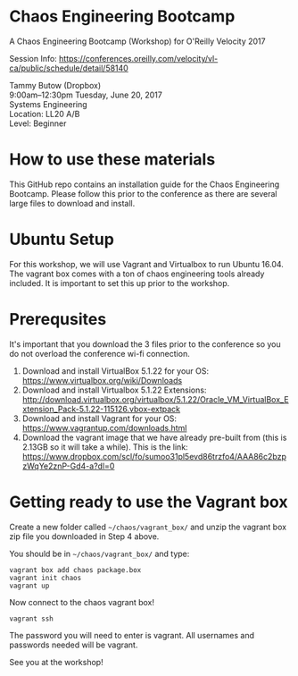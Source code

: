 # Chaos Engineering Bootcamp
A Chaos Engineering Bootcamp (Workshop) for O'Reilly Velocity 2017

Session Info: https://conferences.oreilly.com/velocity/vl-ca/public/schedule/detail/58140

Tammy Butow (Dropbox)</br>
9:00am–12:30pm Tuesday, June 20, 2017 </br>
Systems Engineering </br>
Location: LL20 A/B </br>
Level: Beginner </br>

# How to use these materials
This GitHub repo contains an installation guide for the Chaos Engineering Bootcamp. Please follow this prior to the conference as there are several large files to download and install. 

# Ubuntu Setup
For this workshop, we will use Vagrant and Virtualbox to run Ubuntu 16.04. The vagrant box comes with a ton of chaos engineering tools already included. It is important to set this up prior to the workshop.

# Prerequsites
It's important that you download the 3 files prior to the conference so you do not overload the conference wi-fi connection.
1. Download and install VirtualBox 5.1.22 for your OS: https://www.virtualbox.org/wiki/Downloads
2. Download and install Virtualbox 5.1.22 Extensions: http://download.virtualbox.org/virtualbox/5.1.22/Oracle_VM_VirtualBox_Extension_Pack-5.1.22-115126.vbox-extpack
3. Download and install Vagrant for your OS: https://www.vagrantup.com/downloads.html
4. Download the vagrant image that we have already pre-built from (this is 2.13GB so it will take a while). This is the link: https://www.dropbox.com/scl/fo/sumoo31pl5evd86trzfo4/AAA86c2bzpzWqYe2znP-Gd4-a?dl=0

# Getting ready to use the Vagrant box
Create a new folder called `~/chaos/vagrant_box/` and unzip the vagrant box zip file you downloaded in Step 4 above.
 
You should be in `~/chaos/vagrant_box/` and type:

    vagrant box add chaos package.box
    vagrant init chaos
    vagrant up

Now connect to the chaos vagrant box!

    vagrant ssh

The password you will need to enter is vagrant. 
All usernames and passwords needed will be vagrant.

See you at the workshop!
